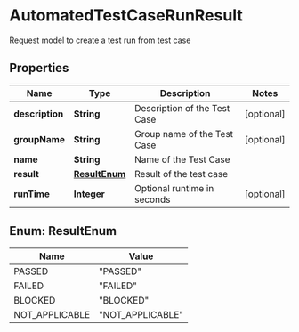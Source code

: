 

# AutomatedTestCaseRunResult

Request model to create a test run from test case

## Properties

Name | Type | Description | Notes
------------ | ------------- | ------------- | -------------
**description** | **String** | Description of the Test Case |  [optional]
**groupName** | **String** | Group name of the Test Case |  [optional]
**name** | **String** | Name of the Test Case | 
**result** | [**ResultEnum**](#ResultEnum) | Result of the test case | 
**runTime** | **Integer** | Optional runtime in seconds |  [optional]



## Enum: ResultEnum

Name | Value
---- | -----
PASSED | &quot;PASSED&quot;
FAILED | &quot;FAILED&quot;
BLOCKED | &quot;BLOCKED&quot;
NOT_APPLICABLE | &quot;NOT_APPLICABLE&quot;



